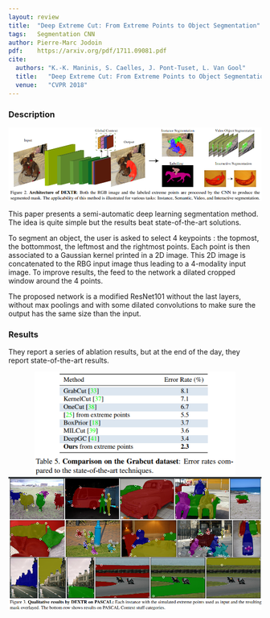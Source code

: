 ```yaml
---
layout: review
title:  "Deep Extreme Cut: From Extreme Points to Object Segmentation"
tags:   Segmentation CNN  
author: Pierre-Marc Jodoin
pdf:    https://arxiv.org/pdf/1711.09081.pdf 
cite:
  authors: "K.-K. Maninis, S. Caelles, J. Pont-Tuset, L. Van Gool"
  title:   "Deep Extreme Cut: From Extreme Points to Object Segmentation"
  venue:   "CVPR 2018"
---
```


### Description



<center><img src="/deep-learning/images/extremecut/sc01.png" width="700"></center>

This paper presents a semi-automatic deep learning segmentation method.  The idea is quite simple but the results beat state-of-the-art solutions.  

To segment an object, the user is asked to select 4 keypoints : the topmost, the bottommost, the leftmost and the rightmost points.  Each point is then associated to a Gaussian kernel printed in a 2D image.  This 2D image is concatenated to the RBG input image thus leading to a 4-modality input image.  To improve results, the feed to the network a dilated cropped window around the 4 points.  

The proposed network is a modified ResNet101 without the last layers, without max poolings and with some dilated convolutions to make sure the output has the same size than the input.



### Results
They report a series of ablation results, but at the end of the day, they report state-of-the-art results.

<center><img src="/deep-learning/images/extremecut/sc02.png" width="400"></center>
<center><img src="/deep-learning/images/extremecut/sc03.png" width="800"></center>


